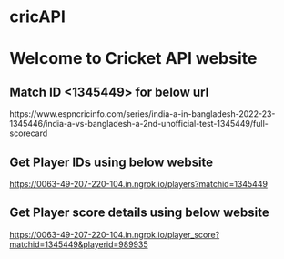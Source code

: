 # cricAPI

   <h1>Welcome to Cricket API website</h1>
   <h2>Match ID <1345449> for below url</h2>
   <p>https://www.espncricinfo.com/series/india-a-in-bangladesh-2022-23-1345446/india-a-vs-bangladesh-a-2nd-unofficial-test-1345449/full-scorecard</p>
   <h2>Get Player IDs using below website</h2>
   <a href="url">https://0063-49-207-220-104.in.ngrok.io/players?matchid=1345449</a>
   <h2>Get Player score details using below website</h2>
   <a href="url">https://0063-49-207-220-104.in.ngrok.io/player_score?matchid=1345449&playerid=989935</a>
